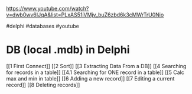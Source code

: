 https://www.youtube.com/watch?v=dwb0wv6IJqA&list=PLxAS51iVMjv_buZ6zbd6k3cMWrTrU0Nio

#delphi  #databases  #youtube 

# DB (local .mdb) in Delphi
[[1 First Connect]]
[[2 Sort]]
[[3 Extracting Data From a DB]]
[[4 Searching for records in a table]]
[[4.1 Searching for ONE record in a table]]
[[5 Calc max and min in table]]
[[6 Adding a new record]]
[[7 Editing a current record]]
[[8 Deleting records]]



